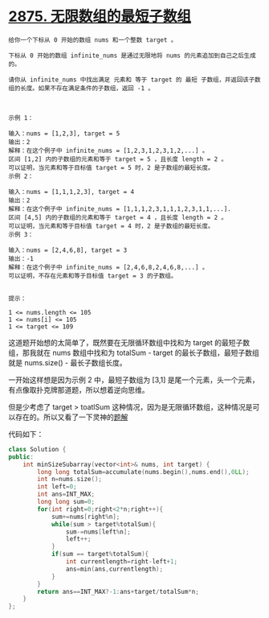 # [2875. 无限数组的最短子数组](https://leetcode.cn/problems/minimum-size-subarray-in-infinite-array/description/)

```
给你一个下标从 0 开始的数组 nums 和一个整数 target 。

下标从 0 开始的数组 infinite_nums 是通过无限地将 nums 的元素追加到自己之后生成的。

请你从 infinite_nums 中找出满足 元素和 等于 target 的 最短 子数组，并返回该子数组的长度。如果不存在满足条件的子数组，返回 -1 。

 

示例 1：

输入：nums = [1,2,3], target = 5
输出：2
解释：在这个例子中 infinite_nums = [1,2,3,1,2,3,1,2,...] 。
区间 [1,2] 内的子数组的元素和等于 target = 5 ，且长度 length = 2 。
可以证明，当元素和等于目标值 target = 5 时，2 是子数组的最短长度。
示例 2：

输入：nums = [1,1,1,2,3], target = 4
输出：2
解释：在这个例子中 infinite_nums = [1,1,1,2,3,1,1,1,2,3,1,1,...].
区间 [4,5] 内的子数组的元素和等于 target = 4 ，且长度 length = 2 。
可以证明，当元素和等于目标值 target = 4 时，2 是子数组的最短长度。
示例 3：

输入：nums = [2,4,6,8], target = 3
输出：-1
解释：在这个例子中 infinite_nums = [2,4,6,8,2,4,6,8,...] 。
可以证明，不存在元素和等于目标值 target = 3 的子数组。
 

提示：

1 <= nums.length <= 105
1 <= nums[i] <= 105
1 <= target <= 109
```

这道题开始想的太简单了，既然要在无限循环数组中找和为 target 的最短子数组，那我就在 nums 数组中找和为 totalSum - target 的最长子数组，最短子数组就是 nums.size() - 最长子数组长度。

一开始这样想是因为示例 2 中，最短子数组为 [3,1] 是尾一个元素，头一个元素，有点像取扑克牌那道题，所以想着逆向思维。

但是少考虑了 target > toatlSum 这种情况，因为是无限循环数组，这种情况是可以存在的。所以又看了一下灵神的[题解](https://leetcode.cn/problems/minimum-size-subarray-in-infinite-array/solutions/2464878/hua-dong-chuang-kou-on-shi-jian-o1-kong-cqawc)

代码如下：

```cpp
class Solution {
public:
    int minSizeSubarray(vector<int>& nums, int target) {
        long long totalSum=accumulate(nums.begin(),nums.end(),0LL);
        int n=nums.size();
        int left=0;
        int ans=INT_MAX;
        long long sum=0;
        for(int right=0;right<2*n;right++){
            sum+=nums[right%n];
            while(sum > target%totalSum){
                sum-=nums[left%n];
                left++;
            }
            if(sum == target%totalSum){
                int currentlength=right-left+1;
                ans=min(ans,currentlength);
            }
        }
        return ans==INT_MAX?-1:ans+target/totalSum*n;
    }
};
```
